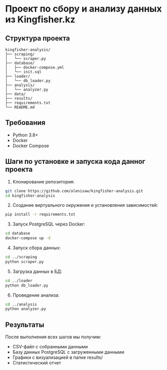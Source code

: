# Проект по сбору и анализу данных из Kingfisher.kz


## Структура проекта

```
kingfisher-analysis/
├── scraping/
│   └── scraper.py
├── database/
│   ├── docker-compose.yml
│   └── init.sql
├── loader/
│   └── db_loader.py
├── analysis/
│   └── analyzer.py
├── data/
├── results/
├── requirements.txt
└── README.md
```

## Требования

- Python 3.8+
- Docker
- Docker Compose

## Шаги по установке и запуска кода данног проекта

1. Клонирование репозитория:
```bash
git clone https://github.com/alenisaw/kingfisher-analysis.git
cd kingfisher-analysis
```

2. Создание виртуального окружения и установления зависимостей:
```bash
pip install -r requirements.txt
```

3. Запуск PostgreSQL через Docker:
```bash
cd database
docker-compose up -d
```

4. Запуск сбора данных:
```bash
cd ../scraping
python scraper.py
```

5. Загрузка данных в БД:
```bash
cd ../loader
python db_loader.py
```

6. Проведение анализа:
```bash
cd ../analysis
python analyzer.py
```

## Результаты

После выполнения всех шагов мы получим:
- CSV-файл с собранными данными
- Базу данных PostgreSQL с загруженными данными
- Графики с визуализацией в папке results/
- Статистический отчет